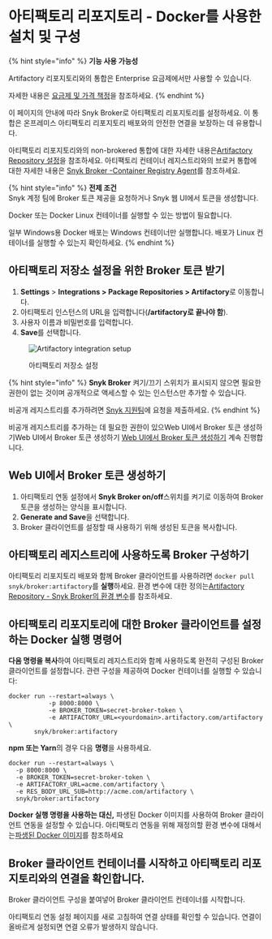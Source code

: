 # 아티팩토리 리포지토리 - Docker를 사용한 설치 및 구성

{% hint style="info" %}
**기능 사용 가능성**

Artifactory 리포지토리와의 통합은 Enterprise 요금제에서만 사용할 수 있습니다.

자세한 내용은 [요금제 및 가격 책정](https://snyk.io/plans)을 참조하세요.
{% endhint %}

이 페이지의 안내에 따라 Snyk Broker로 아티팩토리 리포지토리를 설정하세요. 이 통합은 온프레미스 아티팩토리 리포지토리 배포와의 안전한 연결을 보장하는 데 유용합니다.

아티팩토리 리포지토리와의 non-brokered 통합에 대한 자세한 내용은[Artifactory Repository 설정](../../../../integrate-with-snyk/package-repository-integrations/artifactory-package-repository-connection-setup/)을 참조하세요. 아티팩토리 컨테이너 레지스트리와의 브로커 통합에 대한 자세한 내용은 [Snyk Broker -Container Registry Agent](https://docs.snyk.io/snyk-admin/snyk-broker/snyk-broker-container-registry-agent)를 참조하세요.

{% hint style="info" %}
**전제 조건**\
Snyk 계정 팀에 Broker 토큰 제공을 요청하거나 Snyk 웹 UI에서 토큰을 생성합니다.

Docker 또는 Docker Linux 컨테이너를 실행할 수 있는 방법이 필요합니다.

일부 Windows용 Docker 배포는 Windows 컨테이너만 실행합니다. 배포가 Linux 컨테이너를 실행할 수 있는지 확인하세요.
{% endhint %}

## 아티팩토리 저장소 설정을 위한 Broker 토큰 받기

1. **Settings** > **Integrations > Package Repositories > Artifactory**로 이동합니다.
2. 아티팩토리 인스턴스의 URL을 입력합니다(**/artifactory로 끝나야 함**).
3. 사용자 이름과 비밀번호를 입력합니다.
4. **Save**를 선택합니다.

<figure><img src="../../../../.gitbook/assets/screenshot_2020-04-17_at_14.38.12.png" alt="Artifactory integration setup"><figcaption><p>아티팩토리 저장소 설정</p></figcaption></figure>

{% hint style="info" %}
**Snyk Broker** 켜기/끄기 스위치가 표시되지 않으면 필요한 권한이 없는 것이며 공개적으로 액세스할 수 있는 인스턴스만 추가할 수 있습니다.

비공개 레지스트리를 추가하려면 [Snyk 지원팀](https://support.snyk.io/hc/en-us/requests/new)에 요청을 제출하세요.
{% endhint %}

비공개 레지스트리를 추가하는 데 필요한 권한이 있으Web UI에서 Broker 토큰 생성하기Web UI에서 Broker 토큰 생성하기 [Web UI에서 Broker 토큰 생성하기](set-up-snyk-broker-with-artifactory-repository.md#web-ui-broker) 계속 진행합니다.

## &#x20;Web UI에서 Broker 토큰 생성하기

1. 아티팩토리 연동 설정에서 **Snyk Broker on/off**스위치를 켜기로 이동하여 Broker 토큰을 생성하는 양식을 표시합니다.
2. **Generate and Save**을 선택합니다.
3. Broker 클라이언트를 설정할 때 사용하기 위해 생성된 토큰을 복사합니다.

## 아티팩토리 레지스트리에 사용하도록 Broker 구성하기

아티팩토리 리포지토리 배포와 함께 Broker 클라이언트를 사용하려면 `docker pull snyk/broker:artifactory`를 **실행**하세요. 환경 변수에 대한 정의는[Artifactory Repository - Snyk Broker의 환경 변수](artifactory-repository-environment-variables-for-snyk-broker.md)를 참조하세요.

## 아티팩토리 리포지토리에 대한 Broker 클라이언트를 설정하는 Docker 실행 명령어

**다음 명령을 복사**하여 아티팩토리 레지스트리와 함께 사용하도록 완전히 구성된 Broker 클라이언트를 설정합니다. 관련 구성을 제공하여 Docker 컨테이너를 실행할 수 있습니다:

```console
docker run --restart=always \
           -p 8000:8000 \
           -e BROKER_TOKEN=secret-broker-token \
           -e ARTIFACTORY_URL=<yourdomain>.artifactory.com/artifactory \
       snyk/broker:artifactory
```

**npm 또는 Yarn**의 경우 다음 **명령**을 사용하세요.

```
docker run --restart=always \
  -p 8000:8000 \
  -e BROKER_TOKEN=secret-broker-token \
  -e ARTIFACTORY_URL=acme.com/artifactory \
  -e RES_BODY_URL_SUB=http://acme.com/artifactory \ 
  snyk/broker:artifactory
```

**Docker 실행 명령을 사용하는 대신,** 파생된 Docker 이미지를 사용하여 Broker 클라이언트 연동을 설정할 수 있습니다. 아티팩토리 연동을 위해 재정의할 환경 변수에 대해서는[파생된 Docker 이미지](../derived-docker-images-for-broker-client-integrations-and-container-registry-agent.md)를 참조하세요

## Broker 클라이언트 컨테이너를 시작하고 아티팩토리 리포지토리와의 연결을 확인합니다.

Broker 클라이언트 구성을 붙여넣어 Broker 클라이언트 컨테이너를 시작합니다.

아티팩토리 연동 설정 페이지를 새로 고침하여 연결 상태를 확인할 수 있습니다. 연결이 올바르게 설정되면 연결 오류가 발생하지 않습니다.
